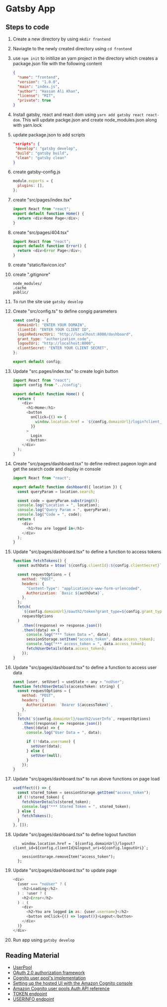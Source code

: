 # Gatsby App

## Steps to code

1. Create a new directory by using `mkdir frontend`
2. Naviagte to the newly created directory using `cd frontend`
3. use `npm init` to initilize an yarn project in the directory which creates a package.json file with the following content
   ```json
   {
     "name": "frontend",
     "version": "1.0.0",
     "main": "index.js",
     "author": "Hassan Ali Khan",
     "license": "MIT",
     "private": true
   }
   ```
4. Install gatsby, react and react dom using `yarn add gatsby react react-dom`. This will update packge.json and create node_modules.json along with yarn.lock
5. update package.json to add scripts

   ```json
   "scripts": {
    "develop": "gatsby develop",
    "build": "gatsby build",
    "clean": "gatsby clean"
   }
   ```

6. create gatsby-config.js

   ```js
   module.exports = {
     plugins: [],
   };
   ```

7. create "src/pages/index.tsx"

   ```js
   import React from "react";
   export default function Home() {
     return <div>Home Page</div>;
   }
   ```

8. create "src/pages/404.tsx"

   ```js
   import React from "react";
   export default function Error() {
     return <div>Error Page</div>;
   }
   ```

9. create "static/favicon.ico"

10. create ".gitignore"

    ```
    node_modules/
    .cache
    public/
    ```

11. To run the site use `gatsby develop`
12. Create "src/config.ts" to define congig parameters

    ```js
    const config = {
      domainUrl: "ENTER YOUR DOMAIN",
      clientId: "ENTER YOUR CLIENT ID",
      loginRedirectUri: "http://localhost:8000/dashboard",
      grant_type: "authorization_code",
      logoutUri: "http://localhost:8000",
      clientSecret: "ENTER YOUR CLIENT SECRET",
    };

    export default config;
    ```

13. Update "src.pages/index.tsx" to create login button

    ```js
    import React from "react";
    import config from "../config";

    export default function Home() {
      return (
        <div>
          <h1>Home</h1>
          <button
            onClick={() => {
              window.location.href = `${config.domainUrl}/login?client_id=${config.clientId}&response_type=code&scope=email+openid&redirect_uri=${config.loginRedirectUri}`;
            }}
          >
            Login
          </button>
        </div>
      );
    }
    ```

14. Create "src/pages/dashboard.tsx" to define redirect pageon login and get the search code and display in console

    ```js
    import React from "react";

    export default function dashboard({ location }) {
      const queryParam = location.search;

      const code = queryParam.substring(6);
      console.log("Location = ", location);
      console.log("Query Param = ", queryParam);
      console.log("Code = ", code);
      return (
        <div>
          <h1>You are logged in</h1>
        </div>
      );
    }
    ```

15. Update "src/pages/dashboard.tsx" to define a function to access tokens

    ```js
    function fetchTokens() {
      const authData = btoa(`${config.clientId}:${config.clientSecret}`);

      const requestOptions = {
        method: "POST",
        headers: {
          "Content-Type": "application/x-www-form-urlencoded",
          Authorization: `Basic ${authData}`,
        },
      };
      fetch(
        `${config.domainUrl}/oauth2/token?grant_type=${config.grant_type}&client_id=${config.clientId}&code=${code}&redirect_uri=${config.loginRedirectUri}`,
        requestOptions
      )
        .then((response) => response.json())
        .then((data) => {
          console.log("*** Token Data =", data);
          sessionStorage.setItem("access_token", data.access_token);
          console.log("*** access_token = ", data.access_token);
          fetchUserDetails(data.access_token);
        });
    }
    ```

16. Update "src/pages/dashboard.tsx" to define a function to access user data

    ```js
    const [user, setUser] = useState < any > "noUser";
    function fetchUserDetails(accessToken: string) {
      const requestOptions = {
        method: "POST",
        headers: {
          Authorization: `Bearer ${accessToken}`,
        },
      };
      fetch(`${config.domainUrl}/oauth2/userInfo`, requestOptions)
        .then((response) => response.json())
        .then((data) => {
          console.log("User Data = ", data);

          if (!!data.username) {
            setUser(data);
          } else {
            setUser(null);
          }
        });
    }
    ```

17. Update "src/pages/dashboard.tsx" to run above functions on page load

    ```js
    useEffect(() => {
      const stored_token = sessionStorage.getItem("access_token");
      if (!!stored_token) {
        fetchUserDetails(stored_token);
        console.log("*** Stored Token = ", stored_token);
      } else {
        fetchTokens();
      }
    }, []);
    ```

18. Update "src/pages/dashboard.tsx" to define logout function

    ```jsconst logout = () => {
        window.location.href = `${config.domainUrl}/logout?client_id=${config.clientId}&logout_uri=${config.logoutUri}`;

        sessionStorage.removeItem("access_token");
      };
    ```

19. Update "src/pages/dashboard.tsx" to update page

    ```js
    <div>
      {user === "noUser" ? (
        <h2>Loading</h2>
      ) : !user ? (
        <h2>Error</h2>
      ) : (
        <div>
          <h2>You are logged in as: {user.username}</h2>
          <button onClick={() => logout()}>Logout</button>
        </div>
      )}
    </div>
    ```

20. Run app using `gatsby develop`

## Reading Material

- [UserPool](https://docs.aws.amazon.com/cdk/api/latest/docs/@aws-cdk_aws-cognito.UserPool.html)
- [OAuth 2.0 authorization framework](https://datatracker.ietf.org/doc/html/rfc6749)
- [Cognito user pool's implementation](https://aws.amazon.com/blogs/mobile/understanding-amazon-cognito-user-pool-oauth-2-0-grants/)
- [Setting up the hosted UI with the Amazon Cognito console](https://docs.aws.amazon.com/cognito/latest/developerguide/cognito-user-pools-app-integration.html#cognito-user-pools-create-an-app-integration)
- [Amazon Cognito user pools Auth API reference](https://docs.aws.amazon.com/cognito/latest/developerguide/cognito-userpools-server-contract-reference.html)
- [TOKEN endpoint](https://docs.aws.amazon.com/cognito/latest/developerguide/token-endpoint.html)
- [USERINFO endpoint](https://docs.aws.amazon.com/cognito/latest/developerguide/userinfo-endpoint.html)

